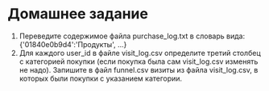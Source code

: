 # Домашнее задание
1. Переведите содержимое файла purchase_log.txt в словарь вида:
   {'01840e0b9d4':'Продукты', ...}
2. Для каждого user_id в файле visit_log.csv определите третий столбец с категорией покупки (если покупка была сам visit_log.csv изменять не надо). Запишите в файл funnel.csv визиты из  файла visit_log.csv, в которых были покупки с указанием категории.
